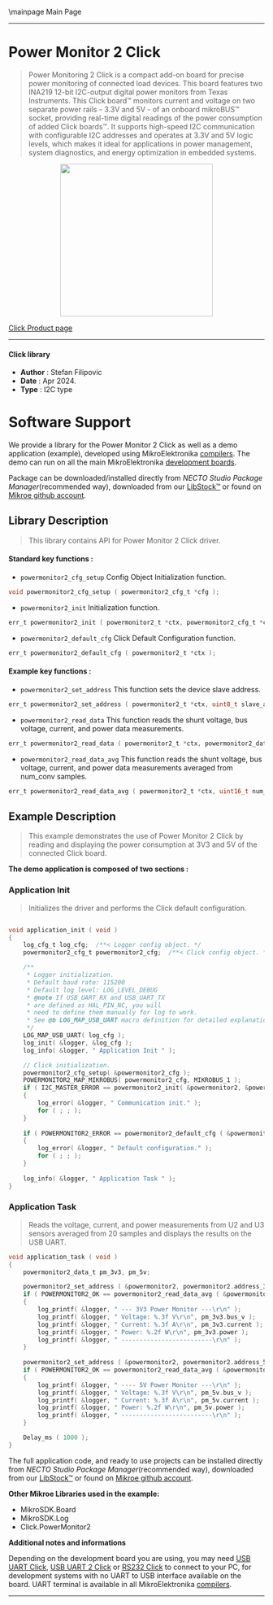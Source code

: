 \mainpage Main Page

---
# Power Monitor 2 Click

> Power Monitoring 2 Click is a compact add-on board for precise power monitoring of connected load devices. This board features two INA219 12-bit I2C-output digital power monitors from Texas Instruments. This Click board™ monitors current and voltage on two separate power rails - 3.3V and 5V - of an onboard mikroBUS™ socket, providing real-time digital readings of the power consumption of added Click boards™. It supports high-speed I2C communication with configurable I2C addresses and operates at 3.3V and 5V logic levels, which makes it ideal for applications in power management, system diagnostics, and energy optimization in embedded systems.

<p align="center">
  <img src="https://download.mikroe.com/images/click_for_ide/powermonitor2_click.png" height=300px>
</p>

[Click Product page](https://www.mikroe.com/power-monitor-2-click)

---


#### Click library

- **Author**        : Stefan Filipovic
- **Date**          : Apr 2024.
- **Type**          : I2C type


# Software Support

We provide a library for the Power Monitor 2 Click
as well as a demo application (example), developed using MikroElektronika
[compilers](https://www.mikroe.com/necto-studio).
The demo can run on all the main MikroElektronika [development boards](https://www.mikroe.com/development-boards).

Package can be downloaded/installed directly from *NECTO Studio Package Manager*(recommended way), downloaded from our [LibStock&trade;](https://libstock.mikroe.com) or found on [Mikroe github account](https://github.com/MikroElektronika/mikrosdk_click_v2/tree/master/clicks).

## Library Description

> This library contains API for Power Monitor 2 Click driver.

#### Standard key functions :

- `powermonitor2_cfg_setup` Config Object Initialization function.
```c
void powermonitor2_cfg_setup ( powermonitor2_cfg_t *cfg );
```

- `powermonitor2_init` Initialization function.
```c
err_t powermonitor2_init ( powermonitor2_t *ctx, powermonitor2_cfg_t *cfg );
```

- `powermonitor2_default_cfg` Click Default Configuration function.
```c
err_t powermonitor2_default_cfg ( powermonitor2_t *ctx );
```

#### Example key functions :

- `powermonitor2_set_address` This function sets the device slave address.
```c
err_t powermonitor2_set_address ( powermonitor2_t *ctx, uint8_t slave_address );
```

- `powermonitor2_read_data` This function reads the shunt voltage, bus voltage, current, and power data measurements.
```c
err_t powermonitor2_read_data ( powermonitor2_t *ctx, powermonitor2_data_t *data_out );
```

- `powermonitor2_read_data_avg` This function reads the shunt voltage, bus voltage, current, and power data measurements averaged from num_conv samples.
```c
err_t powermonitor2_read_data_avg ( powermonitor2_t *ctx, uint16_t num_conv, powermonitor2_data_t *data_out );
```

## Example Description

> This example demonstrates the use of Power Monitor 2 Click by reading and displaying the power consumption at 3V3 and 5V of the connected Click board.

**The demo application is composed of two sections :**

### Application Init

> Initializes the driver and performs the Click default configuration.

```c

void application_init ( void )
{
    log_cfg_t log_cfg;  /**< Logger config object. */
    powermonitor2_cfg_t powermonitor2_cfg;  /**< Click config object. */

    /** 
     * Logger initialization.
     * Default baud rate: 115200
     * Default log level: LOG_LEVEL_DEBUG
     * @note If USB_UART_RX and USB_UART_TX 
     * are defined as HAL_PIN_NC, you will 
     * need to define them manually for log to work. 
     * See @b LOG_MAP_USB_UART macro definition for detailed explanation.
     */
    LOG_MAP_USB_UART( log_cfg );
    log_init( &logger, &log_cfg );
    log_info( &logger, " Application Init " );

    // Click initialization.
    powermonitor2_cfg_setup( &powermonitor2_cfg );
    POWERMONITOR2_MAP_MIKROBUS( powermonitor2_cfg, MIKROBUS_1 );
    if ( I2C_MASTER_ERROR == powermonitor2_init( &powermonitor2, &powermonitor2_cfg ) ) 
    {
        log_error( &logger, " Communication init." );
        for ( ; ; );
    }
    
    if ( POWERMONITOR2_ERROR == powermonitor2_default_cfg ( &powermonitor2 ) )
    {
        log_error( &logger, " Default configuration." );
        for ( ; ; );
    }
    
    log_info( &logger, " Application Task " );
}

```

### Application Task

> Reads the voltage, current, and power measurements from U2 and U3 sensors averaged from 20 samples and displays the results on the USB UART.

```c
void application_task ( void )
{
    powermonitor2_data_t pm_3v3, pm_5v;

    powermonitor2_set_address ( &powermonitor2, powermonitor2.address_3v3 );
    if ( POWERMONITOR2_OK == powermonitor2_read_data_avg ( &powermonitor2, POWERMONITOR2_DEFAULT_NUM_CONV, &pm_3v3 ) )
    {
        log_printf( &logger, " --- 3V3 Power Monitor ---\r\n" );
        log_printf( &logger, " Voltage: %.3f V\r\n", pm_3v3.bus_v );
        log_printf( &logger, " Current: %.3f A\r\n", pm_3v3.current );
        log_printf( &logger, " Power: %.2f W\r\n", pm_3v3.power );
        log_printf( &logger, " -------------------------\r\n" );
    }
    
    powermonitor2_set_address ( &powermonitor2, powermonitor2.address_5v );
    if ( POWERMONITOR2_OK == powermonitor2_read_data_avg ( &powermonitor2, POWERMONITOR2_DEFAULT_NUM_CONV, &pm_5v ) )
    {
        log_printf( &logger, " ---- 5V Power Monitor ---\r\n" );
        log_printf( &logger, " Voltage: %.3f V\r\n", pm_5v.bus_v );
        log_printf( &logger, " Current: %.3f A\r\n", pm_5v.current );
        log_printf( &logger, " Power: %.2f W\r\n", pm_5v.power );
        log_printf( &logger, " -------------------------\r\n" );
    }

    Delay_ms ( 1000 );
}
```

The full application code, and ready to use projects can be installed directly from *NECTO Studio Package Manager*(recommended way), downloaded from our [LibStock&trade;](https://libstock.mikroe.com) or found on [Mikroe github account](https://github.com/MikroElektronika/mikrosdk_click_v2/tree/master/clicks).

**Other Mikroe Libraries used in the example:**

- MikroSDK.Board
- MikroSDK.Log
- Click.PowerMonitor2

**Additional notes and informations**

Depending on the development board you are using, you may need
[USB UART Click](https://www.mikroe.com/usb-uart-click),
[USB UART 2 Click](https://www.mikroe.com/usb-uart-2-click) or
[RS232 Click](https://www.mikroe.com/rs232-click) to connect to your PC, for
development systems with no UART to USB interface available on the board. UART
terminal is available in all MikroElektronika
[compilers](https://shop.mikroe.com/compilers).

---
